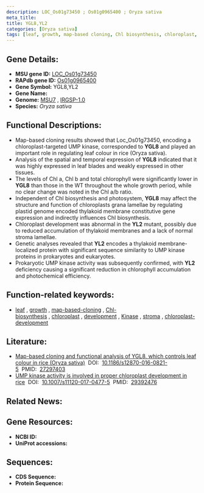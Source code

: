 ```yaml
---
description: LOC_Os01g73450 ; Os01g0965400 ; Oryza sativa
meta_title:
title: YGL8,YL2
categories: [Oryza sativa]
tags: [leaf, growth, map-based cloning, Chl biosynthesis, chloroplast, development, Kinase, stroma, chloroplast development]
---
```


## Gene Details:
- **MSU gene ID:** [LOC_Os01g73450](http://rice.uga.edu/cgi-bin/ORF_infopage.cgi?orf=LOC_Os01g73450)  
- **RAPdb gene ID:** [Os01g0965400](https://rapdb.dna.affrc.go.jp/locus/?name=Os01g0965400)  
- **Gene Symbol:** YGL8,YL2
- **Gene Name:**
- **Genome:**  [MSU7](http://rice.uga.edu/)&nbsp;,&nbsp;[IRGSP-1.0](https://rapdb.dna.affrc.go.jp/download/irgsp1.html)
- **Species:** *Oryza sativa*

## Functional Descriptions:
   - Map-based cloning results showed that Loc_Os01g73450, encoding a chloroplast-targeted UMP kinase, corresponded to **YGL8** and played an important role in regulating leaf colour in rice (Oryza sativa).
   - Analysis of the spatial and temporal expression of **YGL8** indicated that it was highly expressed in leaf blades and weakly expressed in other tissues.
   - The levels of Chl a, Chl b and total chlorophyll were significantly lower in **YGL8** than those in the WT throughout the whole growth period, while no clear change was noted in the Chl a/b ratio.
   - Independent of Chl biosynthesis and photosystem, **YGL8** may affect the structure and function of chloroplasts grana lamellae by regulating plastid genome encoded thylakoid membrane constitutive gene expression and indirectly influences Chl biosynthesis.
   - Chloroplast development was abnormal in the **YL2** mutant, possibly due to reduced accumulation of thylakoid membranes and a lack of normal stroma lamellae.
   - Genetic analyses revealed that **YL2** encodes a thylakoid membrane-localized protein with significant sequence similarity to UMP kinase proteins in prokaryotes and eukaryotes.
   - Prokaryotic UMP kinase activity was subsequently confirmed, with **YL2** deficiency causing a significant reduction in chlorophyll accumulation and photochemical efficiency.

## Function-related keywords:
   - [leaf](/tags/leaf/)&nbsp;,&nbsp;[growth](/tags/growth/)&nbsp;,&nbsp;[map-based-cloning](/tags/map-based-cloning/)&nbsp;,&nbsp;[Chl-biosynthesis](/tags/Chl-biosynthesis/)&nbsp;,&nbsp;[chloroplast](/tags/chloroplast/)&nbsp;,&nbsp;[development](/tags/development/)&nbsp;,&nbsp;[Kinase](/tags/Kinase/)&nbsp;,&nbsp;[stroma](/tags/stroma/)&nbsp;,&nbsp;[chloroplast-development](/tags/chloroplast-development/)

## Literature:
   - [Map-based cloning and functional analysis of YGL8, which controls leaf colour in rice (Oryza sativa)](https://www.doi.org/10.1186/s12870-016-0821-5)&nbsp;&nbsp;DOI:&nbsp;&nbsp;[10.1186/s12870-016-0821-5](https://www.doi.org/10.1186/s12870-016-0821-5)&nbsp;&nbsp;PMID:&nbsp;&nbsp;[27297403](https://pubmed.ncbi.nlm.nih.gov/27297403/)
   - [UMP kinase activity is involved in proper chloroplast development in rice](https://www.doi.org/10.1007/s11120-017-0477-5)&nbsp;&nbsp;DOI:&nbsp;&nbsp;[10.1007/s11120-017-0477-5](https://www.doi.org/10.1007/s11120-017-0477-5)&nbsp;&nbsp;PMID:&nbsp;&nbsp;[29392476](https://pubmed.ncbi.nlm.nih.gov/29392476/)

## Related News:

## Gene Resources:
- **NCBI ID:**  []()
- **UniProt accessions:** [](https://www.uniprot.org/uniprotkb//entry)

## Sequences:
- **CDS Sequence:**
- **Protein Sequence:**
